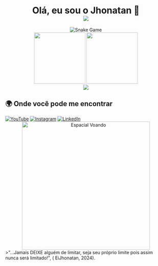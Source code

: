 <h1 align="center">
  Olá, eu sou o Jhonatan 👋
  <br>
  <img src="https://readme-typing-svg.herokuapp.com?font=Fira+Code&weight=600&size=22&pause=1000&color=eb9326&center=true&width=500&lines=Desenvolvedor+Web;Apenas+Um+Pedreiro+De+Software+!;Open+Source+Entusiasta">
</h1>

<div align="center">
  <img src="https://github.com/EiJhonatan/EiJhonatan/blob/output/github-contribution-grid-snake.svg" alt="Snake Game">
</div>


<div align="center">
  <img height="160" src="https://github-readme-stats.vercel.app/api?username=EiJhonatan&show_icons=true&count_private=true&hide_title=true&hide=prs&theme=dracula&border_radius=10&include_all_commits=true&locale=pt-br"/>
  
  <img height="160" src="https://github-readme-stats.vercel.app/api/top-langs/?username=EiJhonatan&layout=donut&theme=dracula&border_radius=10&locale=pt-br"/>
</div>

<div align="center">
  <img src="https://komarev.com/ghpvc/?username=EiJhonatan&label=Visitas&color=eb9326"/>
</div>

<h2>🌍 Onde você pode me encontrar</h2>
<div align="start">
  <a href="https://youtube.com/@eijhonatan"><img src="https://img.shields.io/badge/YouTube-FF0000?style=for-the-badge&logo=youtube&logoColor=white" alt="YouTube"></a>
  <a href="https://www.instagram.com/jhonyferreira17/"><img src="https://img.shields.io/badge/Instagram-E4405F?style=for-the-badge&logo=instagram&logoColor=white" alt="Instagram"></a>
  <a href="https://www.linkedin.com/in/eijhonatanferreira/"><img src="https://img.shields.io/badge/LinkedIn-0077B5?style=for-the-badge&logo=linkedin&logoColor=white" alt="LinkedIn"></a>
</div>

<div align="center">
  <img src="https://media2.giphy.com/media/v1.Y2lkPTc5MGI3NjExMTV2bnB4ems2amM2d3o4MGRjMnR4ZnZ1bmU1Znl6OTl1cWV0NWs0aSZlcD12MV9pbnRlcm5hbF9naWZfYnlfaWQmY3Q9Zw/TsO3cLxeE8DNsztZyv/giphy.gif" alt="Espacial Voando" width="400"/>
</div>
>"...Jamais DEIXE alguém de limitar, seja seu próprio limite pois assim nunca será limitado!", ( EiJhonatan, 2024).

